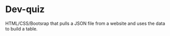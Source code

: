 # Dev-quiz

HTML/CSS/Bootsrap that pulls a JSON file from a website and uses the data to build a table.
